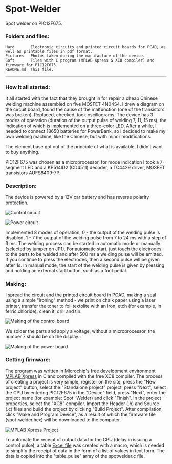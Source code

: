 # Spot-Welder
Spot welder on PIC12F675.

### Folders and files:

    Hard       Electronic circuits and printed circuit boards for PCAD, as well as printable files in pdf format.
    Pictures   Photos taken during the manufacture of the device.
    Soft       Files with C program (MPLAB Xpress & XC8 compiler) and firmware for PIC12F675.
    README.md  This file.
---
### How it all started:

It all started with the fact that they brought in for repair a cheap Chinese welding machine assembled on five MOSFET 4N04S4.
I drew a diagram on the circuit board, found the cause of the malfunction (one of the transistors was broken).
Replaced, checked, took oscillograms. The device has 3 modes of operation (duration of the output pulse of welding 7, 11, 15 ms), the indication of which is implemented on a three-color LED.
After a while, I needed to connect 18650 batteries for PowerBank, so I decided to make my own welding machine, like the Chinese, but with minor modifications.

The element base got out of the principle of what is available, I didn’t want to buy anything.

PIC12F675 was chosen as a microprocessor, for mode indication I took a 7-segment LED and a KР514ID2 (CD4511) decoder, a TC4429 driver, MOSFET transistors AUFS8409-7P.
    
### Description:

The device is powered by a 12V car battery and has reverse polarity protection.

![Control circuit](https://github.com/nva1773/Spot-Welder/blob/main/Pictures/spot-welder-control.jpg)

![Power circuit](https://github.com/nva1773/Spot-Welder/blob/main/Pictures/spot-welder-power.jpg)

Implemented 8 modes of operation, 0 - the output of the welding pulse is disabled, 1 - 7 the output of the welding pulse from 7 to 24 ms with a step of 3 ms.
The welding process can be started in automatic mode or manually (selected by jumper on JP1).
For automatic start, just touch the electrodes to the parts to be welded and after 500 ms a welding pulse will be emitted. If you continue to press the electrodes, then a second pulse will be given after 1s.
In manual mode, the start of the welding pulse is given by pressing and holding an external start button, such as a foot pedal.

### Making:

I spread the circuit and the printed circuit board in PCAD, making a seal using a simple "ironing" method - we print on chalk paper using a laser printer, transfer the toner to foil textolite with an iron, etch (for example, in ferric chloride), clean it, drill and tin:

![Making of the control board](https://github.com/nva1773/Spot-Welder/blob/main/Pictures/pcb-build-1.jpg)

We solder the parts and apply a voltage, without a microprocessor, the number 7 should be on the display::

![Making of the power board](https://github.com/nva1773/Spot-Welder/blob/main/Pictures/pcb-build-1.jpg)

### Getting firmware:

The program was written in Microchip's free development environment [MPLAB Xpress](https://mplabxpress.microchip.com/mplabcloud/ide) in C and compiled with the free XC8 compiler. The process of creating a project is very simple, register on the site, press the "New project" button, select the "Standalone project" project, press "Next", select the CPU by entering PIC12F675 in the "Device" field, press "Next", enter the project name (for example: Spot -Welder) and click "Finish". In the project properties, select the "XC8" compiler. Import the Header (.h) and Source (.c) files and build the project by clicking "Build Project". After compilation, click "Make and Program Device", as a result of which the firmware file (spot-welder.hex) will be downloaded to the computer.

![MPLAB Xpress Project](https://github.com/nva1773/Spot-Welder/blob/main/Pictures/www.mplab-xpresside.micorchip.com.JPG)

To automate the receipt of output data for the CPU (delay in issuing a control pulse), a table [Excel file](https://github.com/nva1773/Spot-Welder/blob/main/Soft/DurationPulse.xlsm) was created with a macro, which is needed to simplify the receipt of data in the form of a list of values in text form. The data is copied into the "table_pulse" array of the spotwelder.c file.
